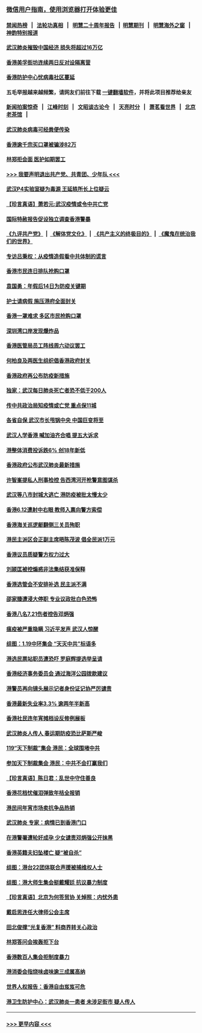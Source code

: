### [微信用户指南，使用浏览器打开体验更佳](https://github.com/gfw-breaker/banned-news1/blob/master/indexes/wechat-guide.md?t=0)
#### [禁闻热榜](热点新闻.md?t=0)  &nbsp;&nbsp;|&nbsp;&nbsp; [法轮功真相](https://github.com/gfw-breaker/truth/blob/master/README.md?t=0) &nbsp;&nbsp;|&nbsp;&nbsp; [明慧二十周年报告](https://github.com/gfw-breaker/mh-reports/blob/master/README.md?t=0) &nbsp;&nbsp;|&nbsp;&nbsp;[明慧期刊](https://github.com/gfw-breaker/mh-qikan) &nbsp;&nbsp;|&nbsp;&nbsp; [明慧海外之窗](https://github.com/gfw-breaker/mh-news/blob/master/README.md?t=0) &nbsp;&nbsp;|&nbsp;&nbsp; [神韵特别报道](https://github.com/gfw-breaker/mh-news/blob/master/shenyun.md?t=0)
#### [武汉肺炎摧毁中国经济 损失将超过16万亿](../pages/nsc415/n11839723.md?t=02031401) 
#### [香港美孚街坊连续两日反对设隔离营](../pages/nsc415/n11839962.md?t=02031401) 
#### [香港防护中心忧病毒社区蔓延](../pages/nsc415/n11839933.md?t=02031401) 
#### 五毛举报越来越频繁，请网友们前往下载 [一键翻墙软件](https://github.com/gfw-breaker/ssr-accounts)，并将此项目推荐给亲友
#### [新闻拍案惊奇](https://github.com/gfw-breaker/banned-news1/blob/master/pages/link4.md) &nbsp;&nbsp;|&nbsp;&nbsp; [江峰时刻](https://github.com/gfw-breaker/banned-news1/blob/master/pages/link4.md) &nbsp;&nbsp;|&nbsp;&nbsp; [文昭谈古论今](https://github.com/gfw-breaker/banned-news1/blob/master/pages/link4.md) &nbsp;&nbsp;|&nbsp;&nbsp; [天亮时分](https://github.com/gfw-breaker/banned-news1/blob/master/pages/link4.md) &nbsp;&nbsp;|&nbsp;&nbsp; [萧茗看世界](https://github.com/gfw-breaker/banned-news1/blob/master/pages/link4.md) &nbsp;&nbsp;|&nbsp;&nbsp; [北京老茶馆](https://github.com/gfw-breaker/banned-news1/blob/master/pages/link4.md) &nbsp;&nbsp;|&nbsp;&nbsp; 
#### [武汉肺炎病毒可经粪便传染](../pages/nsc415/n11839939.md?t=02031401) 
#### [香港逾千宗买口罩被骗涉82万](../pages/nsc415/n11839914.md?t=02031401) 
#### [林郑拒会面 医护如期罢工](../pages/nsc415/n11839892.md?t=02031401) 
#### [>>> 我要声明退出共产党、共青团、少年队 <<<](https://github.com/begood0513/goodnews/blob/master/quit/letter.md) 
#### [武汉P4实验室疑为毒源 王延轶所长上位疑云](../pages/nsc415/n11835543.md?t=02031401) 
#### [【珍言真语】萧若元:武汉疫情或令中共亡党](../pages/nsc415/n11829394.md?t=02031401) 
#### [国际特赦报告促设独立调查香港警暴](../pages/nsc415/n11833845.md?t=02031401) 
#### [《九评共产党》](https://github.com/begood0513/9ping.md/blob/master/README.md) &nbsp;|&nbsp; [《解体党文化》](../../../../jtdwh.md/blob/master/README.md)  &nbsp;|&nbsp; [《共产主义的终极目的》](../../../../gczydzjmd.md/blob/master/README.md) &nbsp;|&nbsp; [《魔鬼在统治我们的世界》](../../../../mgztzwmdsj.md/blob/master/README.md) 
#### [专访吕秉权：从疫情造假看中共体制的谎言](../pages/nsc415/n11833813.md?t=02031401) 
#### [香港市民连日排队抢购口罩](../pages/nsc415/n11833794.md?t=02031401) 
#### [袁国勇：年假后14日为防疫关键期](../pages/nsc415/n11831088.md?t=02031401) 
#### [护士请病假 施压港府全面封关](../pages/nsc415/n11831030.md?t=02031401) 
#### [香港一罩难求 多区市民抢购口罩](../pages/nsc415/n11831002.md?t=02031401) 
#### [深圳湾口岸发现爆炸品](../pages/nsc415/n11828802.md?t=02031401) 
#### [香港医管局员工阵线周六动议罢工](../pages/nsc415/n11828762.md?t=02031401) 
#### [何柏良及两医生组织倡香港政府封关](../pages/nsc415/n11828749.md?t=02031401) 
#### [香港政府再公布防疫新措施](../pages/nsc415/n11828716.md?t=02031401) 
#### [独家：武汉每日肺炎死亡者恐不低于200人](../pages/nsc415/n11828240.md?t=02031401) 
#### [传中共政治局知疫情或亡党 重点保11城](../pages/nsc415/n11828145.md?t=02031401) 
#### [各省自保 武汉市长甩锅中央 中国巨变将至](../pages/nsc415/n11828021.md?t=02031401) 
#### [武汉人学香港 喊加油齐合唱 提五大诉求](../pages/nsc415/n11827046.md?t=02031401) 
#### [港整体消费投诉跌6% 创18年新低](../pages/nsc415/n11817280.md?t=02031401) 
#### [香港政府公布武汉肺炎最新措施](../pages/nsc415/n11817152.md?t=02031401) 
#### [许智峯提私人刑事检控 告西湾河开枪警意图谋杀](../pages/nsc415/n11817132.md?t=02031401) 
#### [武汉等八市封城大逃亡 港防疫被批太慢太少](../pages/nsc415/n11817058.md?t=02031401) 
#### [香港6.12遭射中右眼 教师入禀向警方索偿](../pages/nsc415/n11814678.md?t=02031401) 
#### [香港海关巡逻艇翻侧三关员殉职](../pages/nsc415/n11814604.md?t=02031401) 
#### [港民主派区会正副主席晤陈茂波 倡全民派1万元](../pages/nsc415/n11814582.md?t=02031401) 
#### [香港议员质疑警方权力过大](../pages/nsc415/n11814560.md?t=02031401) 
#### [刘颕匡被控煽惑非法集结获准保释](../pages/nsc415/n11811727.md?t=02031401) 
#### [香港选管会不安排补选 民主派不满](../pages/nsc415/n11811691.md?t=02031401) 
#### [邵家臻遭浸大停职 专业议政批白色恐怖](../pages/nsc415/n11811670.md?t=02031401) 
#### [香港八名7.21伤者控告邓炳强](../pages/nsc415/n11811623.md?t=02031401) 
#### [瘟疫被严重隐瞒 习近平发声 武汉人惊醒](../pages/nsc415/n11811186.md?t=02031401) 
#### [组图：1.19中环集会 “天灭中共”标语多](../pages/nsc415/n11809514.md?t=02031401) 
#### [港选民票站职员遭恐吓 罗庭辉提选举呈请](../pages/nsc415/n11808914.md?t=02031401) 
#### [香港经济事务委员会 通过海洋公园拨款建议](../pages/nsc415/n11808906.md?t=02031401) 
#### [港警员再向镜头展示记者身份证记协严厉谴责](../pages/nsc415/n11808888.md?t=02031401) 
#### [香港最新失业率3.3% 逾两年半新高](../pages/nsc415/n11808887.md?t=02031401) 
#### [香港社民连年宵摊档设反修例展板](../pages/nsc415/n11808857.md?t=02031401) 
#### [武汉肺炎人传人 春运期防疫恐比萨斯严峻](../pages/nsc415/n11808739.md?t=02031401) 
#### [119“天下制裁”集会 港民：全球围堵中共](../pages/nsc415/n11806318.md?t=02031401) 
#### [参加天下制裁集会 港民：中共不会打赢我们](../pages/nsc415/n11806596.md?t=02031401) 
#### [【珍言真语】陈日君：乱世中守住善良](../pages/nsc415/n11806247.md?t=02031401) 
#### [香港花档忧催泪弹致年桔全报销](../pages/nsc415/n11806130.md?t=02031401) 
#### [港民间年宵市场卖抗争品热销](../pages/nsc415/n11806073.md?t=02031401) 
#### [武汉肺炎 专家：病情已到香港门口](../pages/nsc415/n11806020.md?t=02031401) 
#### [在港警署遭轮奸成孕 少女谴责邓炳强公开抹黑](../pages/nsc415/n11805981.md?t=02031401) 
#### [香港英籍夫妇坠楼亡 疑“被自杀”](../pages/nsc415/n11805937.md?t=02031401) 
#### [组图：港台22团体联合声援被捕维权人士](../pages/nsc415/n11801834.md?t=02031401) 
#### [组图：港大师生集会挺戴耀廷 抗议暴力制度](../pages/nsc415/n11799298.md?t=02031401) 
#### [【珍言真语】北京为何签贸协 关焯照：内忧外患](../pages/nsc415/n11799790.md?t=02031401) 
#### [戴启思连任大律师公会主席](../pages/nsc415/n11799306.md?t=02031401) 
#### [田北俊撑“光复香港” 料商界转关心政治](../pages/nsc415/n11799287.md?t=02031401) 
#### [林郑答问会挨轰拒下台](../pages/nsc415/n11799261.md?t=02031401) 
#### [香港数百人集会拒制度暴力](../pages/nsc415/n11796941.md?t=02031401) 
#### [港消委会指烧味卤味逾三成属高纳](../pages/nsc415/n11796815.md?t=02031401) 
#### [世界人权报告：香港自由岌岌可危](../pages/nsc415/n11796873.md?t=02031401) 
#### [港卫生防护中心：武汉肺炎一患者 未涉足街市 疑人传人](../pages/nsc415/n11796789.md?t=02031401) 

----
#### [ >>> 更早内容 <<< ](../indexes/nsc415-earlier.md)
